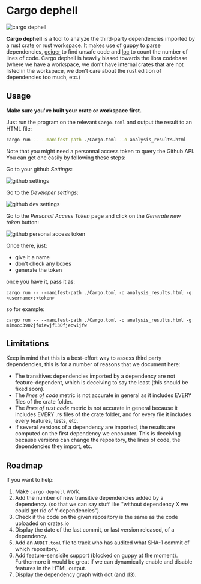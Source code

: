 # Cargo dephell

![cargo dephell](https://i.imgur.com/NUNFPfC.png)

**Cargo dephell** is a tool to analyze the third-party dependencies imported by a rust crate or rust workspace.
It makes use of [guppy](https://crates.io/crates/guppy) to parse dependencies, [geiger](https://crates.io/crates/guppy) to find unsafe code and [loc](https://crates.io/crates/loc) to count the number of lines of code.
Cargo dephell is heavily biased towards the libra codebase (where we have a workspace, we don't have internal crates that are not listed in the workspace, we don't care about the rust edition of dependencies too much, etc.)

## Usage

**Make sure you've built your crate or workspace first.**

Just run the program on the relevant `Cargo.toml` and output the result to an HTML file:

```sh
cargo run -- --manifest-path ./Cargo.toml --o analysis_results.html
```

Note that you might need a personnal access token to query the Github API. You can get one easily by following these steps:

Go to your github *Settings*:

![github settings](https://i.imgur.com/X026V85.png)

Go to the *Developer settings*:

![github dev settings](https://i.imgur.com/ldj82nR.png)

Go to the *Personall Access Token* page and click on the *Generate new token* button:

![github personal access token](https://i.imgur.com/BpqGdoE.png)

Once there, just:

* give it a name
* don't check any boxes
* generate the token

once you have it, pass it as:

```
cargo run -- --manifest-path ./Cargo.toml -o analysis_results.html -g <username>:<token>
```

so for example:

```
cargo run -- --manifest-path ./Cargo.toml -o analysis_results.html -g mimoo:3902jfoiewjf130fjeowijfw
```

## Limitations

Keep in mind that this is a best-effort way to assess third party dependencies, this is for a number of reasons that we document here:

* The transitives dependencies imported by a dependency are not feature-dependent, which is deceiving to say the least (this should be fixed soon).
* The *lines of code* metric is not accurate in general as it includes EVERY files of the crate folder.
* The *lines of rust code* metric is not accurate in general because it includes EVERY .rs files of the crate folder, and for every file it includes every features, tests, etc.
* If several versions of a dependency are imported, the results are computed on the first dependency we encounter. This is deceiving because versions can change the repository, the lines of code, the dependencies they import, etc.

## Roadmap

If you want to help:

1. Make `cargo dephell` work.
1. Add the number of new transitive dependencies added by a dependency. (so that we can say stuff like "without dependency X we could get rid of Y dependencies").
1. Check if the code on the given repository is the same as the code uploaded on crates.io
1. Display the date of the last commit, or last version released, of a dependency.
1. Add an `AUDIT.toml` file to track who has audited what SHA-1 commit of which repository.
1. Add feature-sensisite support (blocked on guppy at the moment). Furthermore it would be great if we can dynamically enable and disable features in the HTML output.
1. Display the dependency graph with dot (and d3).